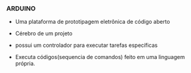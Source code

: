 ### ARDUINO

- Uma plataforma de prototipagem eletrônica de código aberto
- Cérebro de um projeto

- possui um controlador para executar tarefas específicas
- Executa códigos(sequencia de comandos) feito em uma linguagem própria.
